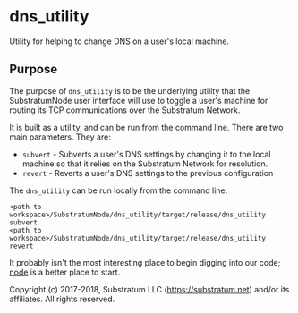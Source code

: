 # dns_utility
Utility for helping to change DNS on a user's local machine.

## Purpose
The purpose of `dns_utility` is to be the underlying utility that the SubstratumNode user interface will use to toggle a user's machine for 
routing its TCP communications over the Substratum Network.

It is built as a utility, and can be run from the command line. There are two main parameters. They are:

- `subvert` - Subverts a user's DNS settings by changing it to the local machine so that it relies on the Substratum Network for resolution.
- `revert` - Reverts a user's DNS settings to the previous configuration

The `dns_utility` can be run locally from the command line:
```
<path to workspace>/SubstratumNode/dns_utility/target/release/dns_utility subvert
<path to workspace>/SubstratumNode/dns_utility/target/release/dns_utility revert

```

It probably isn't the most interesting place to begin digging into our code;
[node](https://github.com/SubstratumNetwork/SubstratumNode/tree/master/node)
is a better place to start.


Copyright (c) 2017-2018, Substratum LLC (https://substratum.net) and/or its affiliates. All rights reserved.

